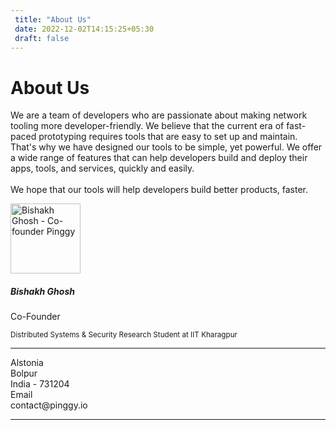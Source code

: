 ```yaml
---
 title: "About Us" 
 date: 2022-12-02T14:15:25+05:30 
 draft: false 
---
```


<div class="row">
  <div class="col-lg-6 col-md-12">
    <div class="card p-3">
      <div class="card-body">
        <h1 class="card-title display-7">About Us</h1>
        <p class="card-text text-justify">
          We are a team of developers who are passionate about making network
          tooling more developer-friendly. We believe that the current era of
          fast-paced prototyping requires tools that are easy to set up and
          maintain. That's why we have designed our tools to be simple, yet
          powerful. We offer a wide range of features that can help developers
          build and deploy their apps, tools, and services, quickly and easily.
          <br />
          <br />
          We hope that our tools will help developers build better products,
          faster.
        </p>
      </div>
    </div>
  </div>
  <div class="col-lg-6 col-md-12">
    <div class="card p-3">
      <div class="row g-0">
        <div class="col-md-4 d-flex justify-content-center align-items-center">
          <img
            src="/assets/bishakh.webp"
            class="rounded-circle img-fluid featureimage shadow-4"
            style="width: 8em"
            alt="Bishakh Ghosh - Co-founder Pinggy"
          />
        </div>
        <div class="col-md-8">
          <div class="card-body">
            <h5 class="card-title">Bishakh Ghosh</h5>
            <p class="card-subtitle">Co-Founder</p>
            <p class="card-text">
              <small class="text-muted"
                >Distributed Systems & Security Research Student at IIT
                Kharagpur</small
              >
            </p>
            <div class="social-media">
              <a
                target="_blank"
                href="https://www.linkedin.com/in/ghoshbishakh/"
                class="btn btn-outline-dark"
              >
                <i class="bi bi-linkedin"></i>
              </a>
              <a
                target="_blank"
                href="https://twitter.com/iambishakh"
                class="btn btn-outline-dark"
              >
                <i class="bi bi-twitter"></i>
              </a>
              <a
                target="_blank"
                href="https://scholar.google.com/citations?user=5kBZSVkAAAAJ"
                class="btn btn-outline-dark"
              >
                <i class="bi bi-mortarboard"></i>
              </a>
              <a
                target="_blank"
                href="mailto:ghoshbishakh@pinggy.io"
                class="btn btn-outline-dark"
              >
                <i class="bi bi-envelope"></i>
              </a>
              <a
                target="_blank"
                href="https://ghoshbishakh.github.io"
                class="btn btn-outline-dark"
              >
                <i class="bi bi-link"></i>
              </a>
            </div>
          </div>
        </div>
      </div>
    </div>
  </div>
</div>

<hr class="mt-5 mb-5" />
<div
  class="Contact-Container d-flex flex-column flex-md-row flex-wrap flex-fill justify-content-center"
>
  <div class="col-lg-6 col-md-12 px-2 py-4">
    <div class="d-flex flex-row bd-highlight justify-content-center">
      <div class="feature bg-primary bg-gradient text-white rounded-3">
        <i class="bi bi-pin-map"></i>
      </div>
      <div class="px-2 bd-highlight">
        <div class="feature-name">Alstonia</div>
        <div class="feature-description">
          Bolpur <br />
          India - 731204
        </div>
      </div>
    </div>
  </div>
  <div class="col-lg-6 col-md-12 px-2 py-4">
    <div class="d-flex flex-row bd-highlight justify-content-center">
      <div class="feature bg-primary bg-gradient text-white rounded-3 mb-3">
        <i class="bi bi-envelope"></i>
      </div>
      <div class="px-2 bd-highlight">
        <div class="feature-name">Email</div>
        <div class="feature-description">contact@pinggy.io</div>
      </div>
    </div>
  </div>
</div>
<hr />
<div id="my-reform"></div>

<script>
  window.Reform =
    window.Reform ||
    function () {
      (Reform.q = Reform.q || []).push(arguments);
    };
</script>
<script
  id="reform-script"
  async
  src="https://embed.reform.app/v1/embed.js"
></script>
<script>
  Reform("init", {
    url: "https://forms.reform.app/DtpE3m/feedback/noRstj",
    target: "#my-reform",
    background: "default",
  });
</script>
